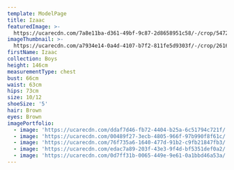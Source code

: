 ```yaml
---
template: ModelPage
title: Izaac
featuredImage: >-
  https://ucarecdn.com/7a8e11ba-d361-49bf-9c87-2d8658951c58/-/crop/5472x3306/0,0/-/preview/
imageThumbnail: >-
  https://ucarecdn.com/a7934e14-0a4d-4107-b7f2-811fe5d9303f/-/crop/2616x3332/1195,34/-/preview/
firstName: Izaac
collection: Boys
height: 146cm
measurementType: chest
bust: 66cm
waist: 63cm
hips: 73cm
size: 10/12
shoeSize: '5'
hair: Brown
eyes: Brown
imagePortfolio:
  - image: 'https://ucarecdn.com/ddaf7d46-fb72-4404-b25a-6c51794c721f/'
  - image: 'https://ucarecdn.com/00489f27-3ecb-4805-966f-97b990f8f61c/'
  - image: 'https://ucarecdn.com/76f735a6-1640-477d-91b2-c9fb21847fb3/'
  - image: 'https://ucarecdn.com/edac7a89-203f-43e3-9f4d-bf5351def0a2/'
  - image: 'https://ucarecdn.com/0d7ff31b-0065-449e-9e61-0a1bbd46a53a/'
---
```


